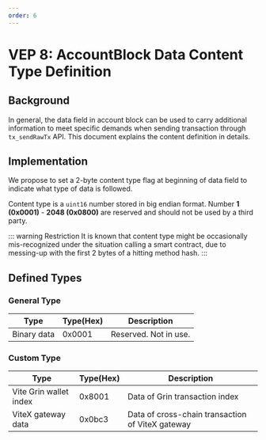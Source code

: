 ```yaml
---
order: 6
---
```

# VEP 8: AccountBlock Data Content Type Definition

## Background

In general, the data field in account block can be used to carry additional information to meet specific demands when sending transaction through `tx_sendRawTx` API. 
This document explains the content definition in details.

## Implementation

We propose to set a 2-byte content type flag at beginning of data field to indicate what type of data is followed. 

Content type is a `uint16` number stored in big endian format. Number **1 (0x0001)** - **2048 (0x0800)** are reserved and should not be used by a third party.

::: warning Restriction
It is known that content type might be occasionally mis-recognized under the situation calling a smart contract, due to messing-up with the first 2 bytes of a hitting method hash.
:::

## Defined Types

### General Type
| Type | Type(Hex) | Description |
| --- | --- | --- |
| Binary data | 0x0001 | Reserved. Not in use. |

### Custom Type
| Type | Type(Hex) | Description |
| --- | --- | --- |
| Vite Grin wallet index | 0x8001 | Data of Grin transaction index |
| ViteX gateway data | 0x0bc3 | Data of cross-chain transaction of ViteX gateway |
